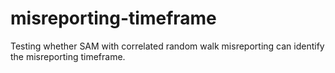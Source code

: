 # misreporting-timeframe

Testing whether SAM with correlated random walk misreporting can identify the misreporting timeframe.

